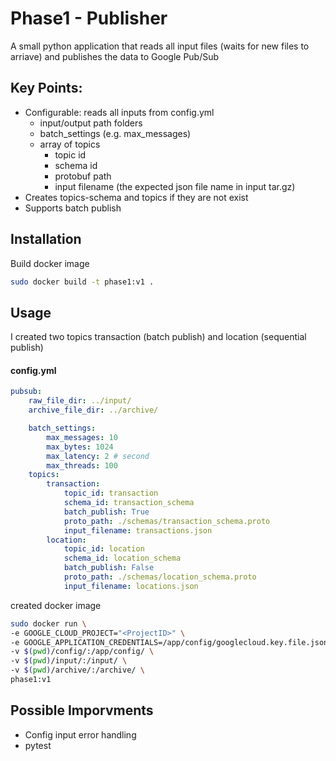 # Phase1 - Publisher

A small python application that reads all input files (waits for new files to arriave) and publishes the data to Google Pub/Sub

## Key Points:
- Configurable: reads all inputs from config.yml
    + input/output path folders
    + batch_settings (e.g. max_messages)
    + array of topics
        * topic id
        * schema id
        * protobuf path
        * input filename (the expected json file name in input tar.gz)
- Creates topics-schema and topics if they are not exist
- Supports batch publish

## Installation

Build docker image

```sh
sudo docker build -t phase1:v1 .
```

## Usage
I created two topics transaction (batch publish) and location (sequential publish)

#### config.yml
```yaml
pubsub:
    raw_file_dir: ../input/
    archive_file_dir: ../archive/

    batch_settings:
        max_messages: 10
        max_bytes: 1024 
        max_latency: 2 # second
        max_threads: 100
    topics:
        transaction:
            topic_id: transaction
            schema_id: transaction_schema
            batch_publish: True
            proto_path: ./schemas/transaction_schema.proto
            input_filename: transactions.json
        location:
            topic_id: location
            schema_id: location_schema
            batch_publish: False
            proto_path: ./schemas/location_schema.proto
            input_filename: locations.json
```
created docker image
```sh
sudo docker run \
-e GOOGLE_CLOUD_PROJECT="<ProjectID>" \
-e GOOGLE_APPLICATION_CREDENTIALS=/app/config/googlecloud.key.file.json \
-v $(pwd)/config/:/app/config/ \
-v $(pwd)/input/:/input/ \
-v $(pwd)/archive/:/archive/ \
phase1:v1
```

## Possible Imporvments
- Config input error handling  
- pytest
